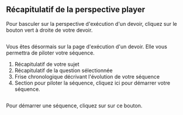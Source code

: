 ## Récapitulatif de la perspective player

Pour basculer sur la perspective d'exécution d'un devoir, cliquez sur le bouton vert à droite de votre devoir.

<img>

Vous êtes désormais sur la page d'exécution d'un devoir. Elle vous permettra de piloter votre séquence.
1. Récapitulatif de votre sujet
2. Récapitulatif de la question sélectionnée
3. Frise chronologique décrivant l'évolution de votre séquence
4. Section pour piloter la séquence, cliquez ici pour démarrer votre séquence.

<img>

Pour démarrer une séquence, cliquez sur sur ce bouton.
